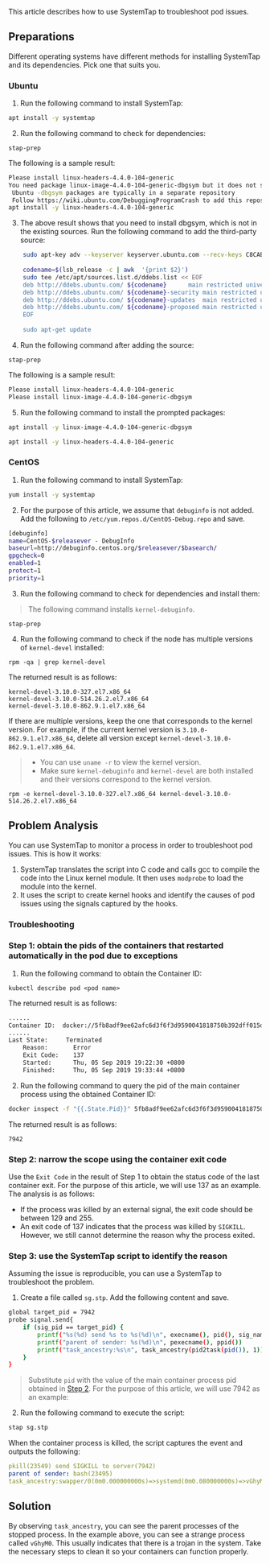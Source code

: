 This article describes how to use SystemTap to troubleshoot pod issues.

## Preparations
Different operating systems have different methods for installing SystemTap and its dependencies. Pick one that suits you.

### Ubuntu
1. Run the following command to install SystemTap:
```bash
apt install -y systemtap
```
2. Run the following command to check for dependencies:
```
stap-prep
```
The following is a sample result:
```bash
Please install linux-headers-4.4.0-104-generic
You need package linux-image-4.4.0-104-generic-dbgsym but it does not seem to be available
 Ubuntu -dbgsym packages are typically in a separate repository
 Follow https://wiki.ubuntu.com/DebuggingProgramCrash to add this repository
apt install -y linux-headers-4.4.0-104-generic
```
3. The above result shows that you need to install dbgsym, which is not in the existing sources. Run the following command to add the third-party source:
```bash
    sudo apt-key adv --keyserver keyserver.ubuntu.com --recv-keys C8CAB6595FDFF622
    
    codename=$(lsb_release -c | awk  '{print $2}')
    sudo tee /etc/apt/sources.list.d/ddebs.list << EOF
    deb http://ddebs.ubuntu.com/ ${codename}      main restricted universe multiverse
    deb http://ddebs.ubuntu.com/ ${codename}-security main restricted universe multiverse
    deb http://ddebs.ubuntu.com/ ${codename}-updates  main restricted universe multiverse
    deb http://ddebs.ubuntu.com/ ${codename}-proposed main restricted universe multiverse
    EOF
    
    sudo apt-get update
```
4. Run the following command after adding the source:
```
stap-prep
```
The following is a sample result:
```bash
Please install linux-headers-4.4.0-104-generic
Please install linux-image-4.4.0-104-generic-dbgsym
```
5. Run the following command to install the prompted packages:
```bash
apt install -y linux-image-4.4.0-104-generic-dbgsym
```
```bash
apt install -y linux-headers-4.4.0-104-generic
```

### CentOS
1. Run the following command to install SystemTap:
```bash
yum install -y systemtap
```
2. For the purpose of this article, we assume that `debuginfo` is not added. Add the following to `/etc/yum.repos.d/CentOS-Debug.repo` and save.
```bash
[debuginfo]
name=CentOS-$releasever - DebugInfo
baseurl=http://debuginfo.centos.org/$releasever/$basearch/
gpgcheck=0
enabled=1
protect=1
priority=1
```
3. Run the following command to check for dependencies and install them:
> The following command installs `kernel-debuginfo`.
>
```
stap-prep
```
4. Run the following command to check if the node has multiple versions of `kernel-devel` installed:
```
rpm -qa | grep kernel-devel
```
The returned result is as follows:
```
kernel-devel-3.10.0-327.el7.x86_64
kernel-devel-3.10.0-514.26.2.el7.x86_64
kernel-devel-3.10.0-862.9.1.el7.x86_64
```
If there are multiple versions, keep the one that corresponds to the kernel version. For example, if the current kernel version is `3.10.0-862.9.1.el7.x86_64`, delete all version except `kernel-devel-3.10.0-862.9.1.el7.x86_64`.
>
>- You can use `uname -r` to view the kernel version. 
>- Make sure `kernel-debuginfo` and `kernel-devel` are both installed and their versions correspond to the kernel version.
>
```
rpm -e kernel-devel-3.10.0-327.el7.x86_64 kernel-devel-3.10.0-514.26.2.el7.x86_64
```


## Problem Analysis
You can use SystemTap to monitor a process in order to troubleshoot pod issues. This is how it works:
1. SystemTap translates the script into C code and calls gcc to compile the code into the Linux kernel module. It then uses `modprobe` to load the module into the kernel.
2. It uses the script to create kernel hooks and identify the causes of pod issues using the signals captured by the hooks.

### Troubleshooting

### Step 1: obtain the pids of the containers that restarted automatically in the pod due to exceptions
1. Run the following command to obtain the Container ID:
```
kubectl describe pod <pod name>
```
The returned result is as follows:
```bash
......
Container ID:  docker://5fb8adf9ee62afc6d3f6f3d9590041818750b392dff015d7091eaaf99cf1c945
......
Last State:     Terminated
	Reason:       Error
	Exit Code:    137
	Started:      Thu, 05 Sep 2019 19:22:30 +0800
	Finished:     Thu, 05 Sep 2019 19:33:44 +0800
```
2. <span id="getPid"></span>Run the following command to query the pid of the main container process using the obtained Container ID:
```bash
docker inspect -f "{{.State.Pid}}" 5fb8adf9ee62afc6d3f6f3d9590041818750b392dff015d7091eaaf99cf1c945
```
The returned result is as follows:
```
7942
```

### Step 2: narrow the scope using the container exit code
Use the `Exit Code` in the result of Step 1 to obtain the status code of the last container exit. For the purpose of this article, we will use 137 as an example. The analysis is as follows:
- If the process was killed by an external signal, the exit code should be between 129 and 255.
- An exit code of 137 indicates that the process was killed by `SIGKILL`. However, we still cannot determine the reason why the process exited.

### Step 3: use the SystemTap script to identify the reason
Assuming the issue is reproducible, you can use a SystemTap to troubleshoot the problem.
1. Create a file called `sg.stp`. Add the following content and save.
```bash
global target_pid = 7942
probe signal.send{
	if (sig_pid == target_pid) {
		printf("%s(%d) send %s to %s(%d)\n", execname(), pid(), sig_name, pid_name, sig_pid);
		printf("parent of sender: %s(%d)\n", pexecname(), ppid())
		printf("task_ancestry:%s\n", task_ancestry(pid2task(pid()), 1));
	}
}
```
> Substitute `pid` with the value of the main container process pid obtained in [Step 2](#getPid). For the purpose of this article, we will use 7942 as an example:
>
2. Run the following command to execute the script:
```bash
stap sg.stp
```
When the container process is killed, the script captures the event and outputs the following:
```yaml
pkill(23549) send SIGKILL to server(7942)
parent of sender: bash(23495)
task_ancestry:swapper/0(0m0.000000000s)=>systemd(0m0.080000000s)=>vGhyM0(19491m2.579563677s)=>sh(33473m38.074571885s)=>bash(33473m38.077072025s)=>bash(33473m38.081028267s)=>bash(33475m4.817798337s)=>pkill(33475m5.202486630s)
```
 
## Solution
By observing `task_ancestry`, you can see the parent processes of the stopped process. In the example above, you can see a strange process called `vGhyM0`. This usually indicates that there is a trojan in the system. Take the necessary steps to clean it so your containers can function properly.

